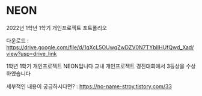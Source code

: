 # NEON

2022년 1학년 1학기 개인프로젝트 포트폴리오

다운로드 : https://drive.google.com/file/d/1qXcL5OUwqZwDZV0N7TYblIHUfQwd_Xad/view?usp=drive_link

1학년 1학기 개인프로젝트 NEON입니다 교내 개인프로젝트 경진대회에서 3등상을 수상하였습니다

세부적인 내용이 궁금하시다면? : https://no-name-stroy.tistory.com/33
